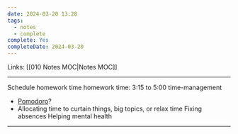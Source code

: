 ```yaml
---
date: 2024-03-20 13:28
tags:
  - notes
  - complete
complete: Yes
completeDate: 2024-03-20
---
```

Links: [[010 Notes MOC|Notes MOC]]

---
Schedule homework time
homework time: 3:15 to 5:00
time-management
- [Pomodoro](https://pomofocus.io/)?
- Allocating time to curtain things, big topics, or relax time
Fixing absences
Helping mental health


---
